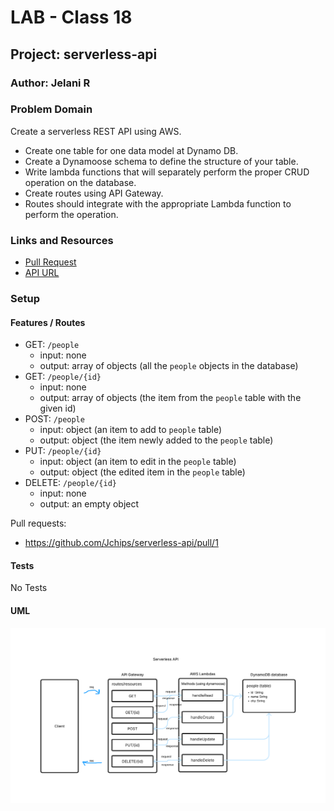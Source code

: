 # LAB - Class 18

## Project: serverless-api

### Author: Jelani R

### Problem Domain

Create a serverless REST API using AWS.

- Create one table for one data model at Dynamo DB.
- Create a Dynamoose schema to define the structure of your table.
- Write lambda functions that will separately perform the proper CRUD operation on the database.
- Create routes using API Gateway.
- Routes should integrate with the appropriate Lambda function to perform the operation.

### Links and Resources

- [Pull Request](https://github.com/Jchips/serverless-api/pull/1)
- [API URL](https://p3mh8ixfvf.execute-api.us-west-2.amazonaws.com/dev/people)

### Setup

#### Features / Routes

- GET: `/people`
  - input: none
  - output: array of objects (all the `people` objects in the database)
- GET: `/people/{id}`
  - input: none
  - output: array of objects (the item from the `people` table with the given id)
- POST: `/people`
  - input: object (an item to add to `people` table)
  - output: object (the item newly added to the `people` table)
- PUT: `/people/{id}`
  - input: object (an item to edit in the `people` table)
  - output: object (the edited item in the `people` table)
- DELETE: `/people/{id}`
  - input: none
  - output: an empty object

Pull requests:

- <https://github.com/Jchips/serverless-api/pull/1>

#### Tests

No Tests

#### UML

![Lab 18 UML](/lab-18-uml.jpg)
